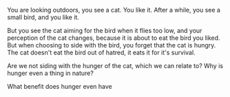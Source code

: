 You are looking outdoors, you see a cat. You like it.
After a while, you see a small bird, and you like it.

But you see the cat aiming for the bird when it flies too low, and your perception of the cat changes, because it is about to eat the bird you liked. But when choosing to side with the bird, you forget that the cat is hungry. The cat doesn't eat the bird out of hatred, it eats it for it's survival.

Are we not siding with the hunger of the cat, which we can relate to?
Why is hunger even a thing in nature?

What benefit does hunger even have 